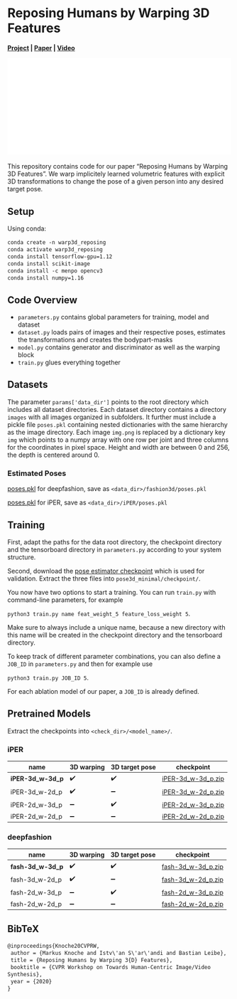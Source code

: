 # Reposing Humans by Warping 3D Features

**[Project](https://www.vision.rwth-aachen.de/publication/00201/) | [Paper](https://arxiv.org/pdf/2006.04898.pdf) |
[Video](https://www.youtube.com/watch?v=U4hfTcF2cHI)**

![alt text](teaser.gif) 

This repository contains code for our paper “Reposing Humans by Warping 3D Features”. We warp implicitely learned
volumetric features with explicit 3D transformations to change the pose of a given person into any desired target pose.

## Setup
Using conda:
```
conda create -n warp3d_reposing
conda activate warp3d_reposing
conda install tensorflow-gpu=1.12
conda install scikit-image
conda install -c menpo opencv3
conda install numpy=1.16
```

## Code Overview

* `parameters.py` contains global parameters for training, model and dataset
* `dataset.py` loads pairs of images and their respective poses, estimates the transformations and creates the
bodypart-masks
* `model.py` contains generator and discriminator as well as the warping block
* `train.py` glues everything together

## Datasets

The parameter `params['data_dir']` points to the root directory which includes all dataset directories. Each dataset
directory contains a directory `images` with all images organized in subfolders. It further must include a pickle file
`poses.pkl` containing nested dictionaries with the same hierarchy as the image directory. Each image `img.png` is
replaced by a dictionary key `img` which points to a numpy array with one row per joint and three columns for the
coordinates in pixel space. Height and width are between 0 and 256, the depth is centered around 0.

### Estimated Poses

[poses.pkl](https://omnomnom.vision.rwth-aachen.de/data/warp3d_reposing/fashion3d/poses.pkl) for deepfashion, save as
`<data_dir>/fashion3d/poses.pkl`

[poses.pkl](https://omnomnom.vision.rwth-aachen.de/data/warp3d_reposing/iPER/poses.pkl) for iPER, save as
`<data_dir>/iPER/poses.pkl`

## Training

First, adapt the paths for the data root directory, the checkpoint directory and the tensorboard directory in
`parameters.py` according to your system structure.

Second, download the
[pose estimator checkpoint](https://omnomnom.vision.rwth-aachen.de/data/warp3d_reposing/pose3d_minimal/checkpoint.zip)
which is used for validation. Extract the three files into `pose3d_minimal/checkpoint/`.

You now have two options to start a training. You can run `train.py` with command-line parameters, for example

```python3 train.py name feat_weight_5 feature_loss_weight 5```.

Make sure to always include a unique name, because a new directory with this name will be created in the checkpoint
directory and the tensorboard directory.

To keep track of different parameter combinations, you can also define a
`JOB_ID` in `parameters.py` and then for example use

```python3 train.py JOB_ID 5```.

For each ablation model of our paper, a `JOB_ID` is already defined.

## Pretrained Models

Extract the checkpoints into `<check_dir>/<model_name>/`.

### iPER

| name               | 3D warping         | 3D target pose     | checkpoint                                                                                                       |
| ------------------ | ------------------ | ------------------ | ---------------------------------------------------------------------------------------------------------------- |
| **iPER-3d_w-3d_p** | :heavy_check_mark: | :heavy_check_mark: | [iPER-3d_w-3d_p.zip](https://omnomnom.vision.rwth-aachen.de/data/warp3d_reposing/checkpoints/iPER-3d_w-3d_p.zip) |
|   iPER-3d_w-2d_p   | :heavy_check_mark: | :heavy_minus_sign: | [iPER-3d_w-2d_p.zip](https://omnomnom.vision.rwth-aachen.de/data/warp3d_reposing/checkpoints/iPER-3d_w-2d_p.zip) |
|   iPER-2d_w-3d_p   | :heavy_minus_sign: | :heavy_check_mark: | [iPER-2d_w-3d_p.zip](https://omnomnom.vision.rwth-aachen.de/data/warp3d_reposing/checkpoints/iPER-2d_w-3d_p.zip) |
|   iPER-2d_w-2d_p   | :heavy_minus_sign: | :heavy_minus_sign: | [iPER-2d_w-2d_p.zip](https://omnomnom.vision.rwth-aachen.de/data/warp3d_reposing/checkpoints/iPER-2d_w-2d_p.zip) |

### deepfashion

| name               | 3D warping         | 3D target pose     | checkpoint                                                                                                       |
| ------------------ | ------------------ | ------------------ | ---------------------------------------------------------------------------------------------------------------- |
| **fash-3d_w-3d_p** | :heavy_check_mark: | :heavy_check_mark: | [fash-3d_w-3d_p.zip](https://omnomnom.vision.rwth-aachen.de/data/warp3d_reposing/checkpoints/fash-3d_w-3d_p.zip) |
|   fash-3d_w-2d_p   | :heavy_check_mark: | :heavy_minus_sign: | [fash-3d_w-2d_p.zip](https://omnomnom.vision.rwth-aachen.de/data/warp3d_reposing/checkpoints/fash-3d_w-2d_p.zip) |
|   fash-2d_w-3d_p   | :heavy_minus_sign: | :heavy_check_mark: | [fash-2d_w-3d_p.zip](https://omnomnom.vision.rwth-aachen.de/data/warp3d_reposing/checkpoints/fash-2d_w-3d_p.zip) |
|   fash-2d_w-2d_p   | :heavy_minus_sign: | :heavy_minus_sign: | [fash-2d_w-2d_p.zip](https://omnomnom.vision.rwth-aachen.de/data/warp3d_reposing/checkpoints/fash-2d_w-2d_p.zip) |

## BibTeX

```
@inproceedings{Knoche20CVPRW,
 author = {Markus Knoche and Istv\'an S\'ar\'andi and Bastian Leibe},
 title = {Reposing Humans by Warping 3{D} Features},
 booktitle = {CVPR Workshop on Towards Human-Centric Image/Video Synthesis},
 year = {2020}
}
```
